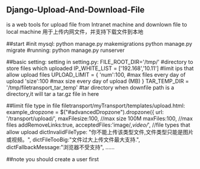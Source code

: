 ## Django-Upload-And-Download-File
is a web tools for upload file from Intranet machine and downlown file to local machine
用于上传内网文件，并支持下载文件到本地

##start
#init mysql:
	python manage.py makemigrations
	python manage.py migrate
#running:
	python manage.py runserver

##basic setting:
setting in setting.py:
FILE_ROOT_DIR='/tmp/'      #directory to store files which uploaded
IP_WHITE_LIST = ['192.168','10.11']  #limit ips that allow upload files
UPLOAD_LIMIT = {
    'num':100, #max files every day of upload
    'size':100 #max size every day of upload (MB)
}
TAR_TEMP_DIR = '/tmp/filetransport_tar_temp'  #tar directory when downfile path is a directory,it will tar a tar.gz file in here 

##limit file type 
in file filetransport/myTransport/templates/upload.html:
example_dropzone = $("#advancedDropzone").dropzone({
			url: '/transport/upload/',
			maxFilesize:100,  //max size 100M
			maxFiles:100,     //max files 
			addRemoveLinks:true,
			acceptedFiles:'image/*,video/*',  //file types that allow upload
			dictInvalidFileType: "你不能上传该类型文件,文件类型只能是图片或视频。",
			dictFileTooBig:"文件过大上传文件最大支持.",
			dictFallbackMessage:"浏览器不受支持",
     ......
     
##note
you should create a user first
